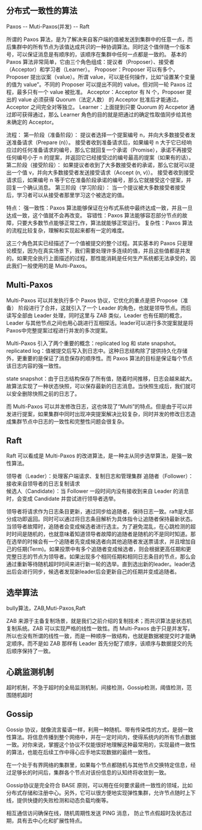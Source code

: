 ## 分布式一致性的算法
Paxos -- Muti-Paxos(并发) -- Raft

所谓的 Paxos 算法，是为了解决来自客户端的值被发送到集群中的任意一点，而后集群中的所有节点为该值达成共识的一种协调算法。同时这个值伴随一个版本号，可以保证消息是有顺序的，该顺序在集群中任何一点都是一致的。
基本的 Paxos 算法非常简单，它由三个角色组成：提议者（Proposer）、接受者（Acceptor）和学习者（Learner）。
Proposer：Proposer 可以有多个，Proposer 提出议案（value）。所谓 value，可以是任何操作，比如“设置某个变量的值为 value”。不同的 Proposer 可以提出不同的 value。但对同一轮 Paxos 过程，最多只有一个 value 被批准。
Acceptor：Acceptor 有 N 个，Proposer 提出的 value 必须获得 Quorum（法定人数） 的 Acceptor 批准后才能通过。Acceptor 之间完全对等独立。
Learner：上面提到只要 Quorum 的 Accpetor 通过即可获得通过，那么 Learner 角色的目的就是把通过的确定性取值同步给其他未确定的 Acceptor。

流程：
第一阶段（准备阶段）：
提议者选择一个提案编号 n，并向大多数接受者发送准备请求（Prepare (n)）。
接受者收到准备请求后，如果编号 n 大于它已经响应过的任何准备请求的编号，那么它就回复一个承诺（Promise），承诺不再接受任何编号小于 n 的提案，并返回它已经接受过的编号最高的提案（如果有的话）。
第二阶段（接受阶段）：
如果提议者收到了大多数接受者的承诺，那么它就可以提出一个值 v，并向大多数接受者发送接受请求（Accept (n, v)）。
接受者收到接受请求后，如果编号 n 等于它在准备阶段承诺的编号，那么它就接受这个提案，并回复一个确认消息。
第三阶段（学习阶段）：
当一个提议被大多数接受者接受后，学习者可以从接受者那里学习这个被选定的值。

特点：
强一致性：Paxos 算法能够保证在分布式系统中最终达成一致，并且一旦达成一致，这个值就不会再改变。
容错性：Paxos 算法能够容忍部分节点的故障，只要大多数节点能够正常工作，算法就能够正常运行。
复杂性：Paxos 算法的流程比较复杂，理解和实现起来都有一定的难度。

这三个角色其实已经描述了一个值被提交的整个过程。其实基本的 Paxos 只是理论模型，因为在真实场景下，我们需要处理许多连续的值，并且这些值都是并发的。如果完全执行上面描述的过程，那性能消耗是任何生产系统都无法承受的，因此我们一般使用的是 Multi-Paxos。

## Multi-Paxos
Multi-Paxos 可以并发执行多个 Paxos 协议，它优化的重点是把 Propose（准备） 阶段进行了合并，这就引入了一个 Leader 的角色，也就是领导节点。而后读写全部由 Leader 处理，同时这里与 ZAB 类似，Leader 也有任期的概念，Leader 与其他节点之间也用心跳进行互相探活。leader可以进行多次提案就是将Paxos中完整提案过程进行并发的多次提案。

Multi-Paxos 引入了两个重要的概念：replicated log 和 state snapshot。
replicated log：值被提交后写入到日志中。这种日志结构除了提供持久化存储外，更重要的是保证了消息保存的顺序性。而 Paxos 算法的目标是保证每个节点该日志内容的强一致性。

state snapshot：由于日志结构保存了所有值，随着时间推移，日志会越来越大。故算法实现了一种状态快照，可以保存最新的日志消息。当快照生成后，我们就可以安全删除快照之前的日志了。

而 Multi-Paxos 可以并发修改日志，这也体现了“Multi”的特点。但是由于可以并发进行提案，如果集群中同时出现冲突提案解决比较复杂，同时并发的修改日志造成集群节点中日志的一致性和完整性问题会很复杂。

## Raft
Raft 可以看成是 Multi-Paxos 的改进算法，是一种主从同步选举算法，是强一致性算法。

领导者（Leader）：处理客户端请求、复制日志和管理集群
追随者（Follower）：接收来自领导者的日志复制请求  
候选人（Candidate）：当 Follower 一段时间内没有接收到来自 Leader 的消息时，会变成 Candidate 并尝试进行领导者选举。

领导者将请求作为日志条目更新，通过同步给追随者，保持日志一致。raft是大部分成功即返回。同时可以通过将日志条目解析为具体指令让追随者保持最新状态。
当领导者故障时，追随者会变成候选者进行选主。为了避免混乱，在心跳检测的超时时间是随机的，也就意味着知道领导者故障的追随者是随机的不是同时知道。那在选举的时候会有一个追随者先变成候选者向其他追随者发送票请求，并且增加自己的任期(Term)。如果投票中有多个追随者变成候选者，则会根据更高任期和更完整日志的节点为领导者。如果出现多个相同任期和相同日志条目的节点，那么会通过重新等待随机超时时间来进行新一轮的选举。直到选出新的leader。leader选出后会进行同步，候选者发现新leader后会更新自己的任期并变成追随者。

## 选举算法
bully算法，ZAB,Muti-Paxos,Raft

ZAB 来源于主备复制场景，就是我们之前介绍的复制技术；而共识算法是状态机复制系统。ZAB 可以实现严格的线性一致性。而 Multi-Paxos 由于只是并发写，所以也没有所谓的线性一致，而是一种顺序一致结构，也就是数据被提交时才能确定顺序。而不是如 ZAB 那样有 Leader 首先分配了顺序，该顺序与数据提交的先后顺序保持了一致。

## 心跳监测机制
超时机制，不急于超时的全局监测机制，间接检测，Gossip检测，阈值检测，范围随机超时

## Gossip
Gossip 协议，就像流言蜚语一样，利用一种随机、带有传染性的方式，是弱一致性算法。将信息传播到整个网络中，并在一定时间内，使得系统内的所有节点数据一致。对你来说，掌握这个协议不仅能很好地理解这种最常用的，实现最终一致性的算法，也能在后续工作中得心应手地实现数据的最终一致性。

在一个处于有界网络的集群里，如果每个节点都随机与其他节点交换特定信息，经过足够长的时间后，集群各个节点对该份信息的认知终将收敛到一致。

Gossip协议是完全符合 BASE 原则，可以用在任何要求最终一致性的领域，比如分布式存储和注册中心。另外，它可以很方便地实现弹性集群，允许节点随时上下线，提供快捷的失败检测和动态负载均衡等。

相互通信访问确保在线，随机周期性发送 PING 消息， 防止节点假超时及状态过期，具有去中心化和扩展性特点。
